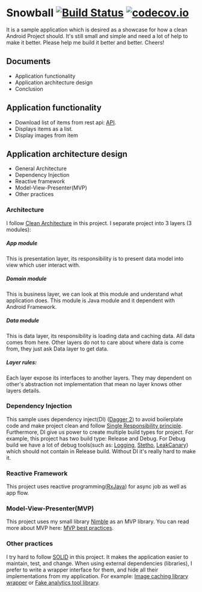 # Snowball [![Build Status](https://travis-ci.org/lenguyenthanh/Snowball.svg?branch=master)](https://travis-ci.org/lenguyenthanh/Snowball) [![codecov.io](https://codecov.io/github/lenguyenthanh/Snowball/coverage.svg?branch=master)](https://codecov.io/github/lenguyenthanh/Snowball?branch=master)
It is a sample application which is desired as a showcase for how a clean Android Project should. It's still small and simple and need a lot of help to make it better. Please help me build it better and better. Cheers!

## Documents
- Application functionality
- Application architecture design
- Conclusion

## Application functionality
- Download list of items from rest api: [API](https://gist.githubusercontent.com/lenguyenthanh/5bb3bbd3404bb118bfc1/raw/91809efb7abbc43870465cb594cdfd0bce67bb26/videos).
- Displays items as a list.
- Display images from item

## Application architecture design
- General Architecture
- Dependency Injection
- Reactive framework
- Model-View-Presenter(MVP)
- Other practices

### Architecture
I follow [Clean Architecture](http://blog.8thlight.com/uncle-bob/2012/08/13/the-clean-architecture.html) in this project. I separate project into 3 layers (3 modules):

##### App module
This is presentation layer, its responsibility is to present data model into view which user interact with. 

##### Domain module
This is business layer, we can look at this module and understand what application does. This module is Java module and it dependent with Android Framework.

##### Data module
This is data layer, its responsibility is loading data and caching data. All data comes from here. Other layers do not to care about where data is come from, they just ask Data layer to get data.

##### Layer rules:
Each layer expose its interfaces to another layers. They may dependent on other's abstraction not implementation that mean no layer knows other layers details.

### Dependency Injection
This sample uses dependency inject(DI) ([Dagger 2](http://google.github.io/dagger/)) to avoid boilerplate code and make project clean and follow [Single Responsibility principle](https://en.wikipedia.org/wiki/Single_responsibility_principle). Furthermore, DI give us power to create multiple build types for project. For example, this project has two build type: Release and Debug. For Debug build we have a lot of debug tools(such as: [Logging](https://github.com/square/okhttp/tree/master/okhttp-logging-interceptor), [Stetho](http://facebook.github.io/stetho/), [LeakCanary](https://github.com/square/leakcanary)) which should not contain in Release build. Without DI it's really hard to make it.

### Reactive Framework
This project uses reactive programming([RxJava](https://github.com/ReactiveX/RxJava)) for async job as well as app flow.

### Model-View-Presenter(MVP)
This project uses my small library [Nimble](https://github.com/lenguyenthanh/nimble) as an MVP library. You can read more about MVP here: [MVP best practices](http://lenguyenthanh.com/model-view-presentermvp-definitions-and-best-practices/).

### Other practices
I try hard to follow [SOLID](https://en.wikipedia.org/wiki/SOLID_(object-oriented_design)) in this project. It makes the application easier to maintain, test, and change. When using external dependencies (libraries), I prefer to write a wrapper interface for them, and hide all their implementations from my application. For example: [Image caching library wrapper](https://github.com/lenguyenthanh/Snowball/blob/master/app%2Fsrc%2Fmain%2Fjava%2Fcom%2Flenguyenthanh%2Fsnowball%2Fpresentation%2Fui%2Fnetwork%2FNetworkBitmapClient.java) or [Fake analytics tool library](https://github.com/lenguyenthanh/Snowball/blob/master/app%2Fsrc%2Fmain%2Fjava%2Fcom%2Flenguyenthanh%2Fsnowball%2Fpresentation%2Fui%2Fnetwork%2FTracker.java).

